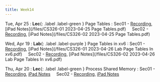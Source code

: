 ```yaml
---
title: Week14
---
```


Tue, Apr 25
: **Lec**{: .label .label-green } Page Tables
: Sec01 - [Recording](https://usfca.zoom.us/rec/share/XJqz11UzKUitmFrsAguEeKBow-RHTiHEGLAovxFBrT1C-8kR7Vd9NcYaQ3DWFVbu.LTevbUk1SaDKKMl3?startTime=1682435085000),
          [iPad Notes](/files/CS326-01 2023-04-25 Page Tables.pdf)
&nbsp; &nbsp;
Sec02 - [Recording](https://usfca.zoom.us/rec/share/rJ5S0wCdcEWGXc5xY9TxT2t6-6VMmbGgdLNfoALj_hg3nLvtraB-vPQxQpD9QBD4.p24ZAm09_RFzs2mV?startTime=1682458909000),
        [iPad Notes](/files/CS326-02 2023-04-25 Page Tables.pdf)

Wed, Apr 19
: **Lab**{: .label .label-purple } Page Tables in xv6
: Sec01 - [Recording](https://usfca.zoom.us/rec/share/UpqKRxC5vILpApO6RMJMUCIO94zDHfgJaOdq7EGDTqnVPf0q5tIiGWKJgHg9J34j.sfAThiQcdWVHVED2?startTime=1682553258000),
          [iPad Notes](/files/CS326-01 2023-04-26 Lab Page Tables In xv6.pdf)
&nbsp; &nbsp;
Sec02 - [Recording](https://usfca.zoom.us/rec/share/kfky0VxqwMlpLPxqT9yIiJMR13vxbwKmhr8tFVY7yVCJdF14bnOf0OvOiipjRYuJ.eVr14Xz54bA2KCnw?startTime=1682558770000),
        [iPad Notes](/files/CS326-02 2023-04-26 Lab Page Tables In xv6.pdf)

Thu, Apr 20
: **Lec**{: .label .label-green } Process Shared Memory
: Sec01 - [Recording](),
          [iPad Notes](/files/)
&nbsp; &nbsp;
Sec02 - [Recording](),
        [iPad Notes](/files/)

